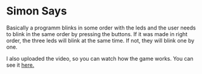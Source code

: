 # Simon Says

Basically a programm blinks in some order with the leds and the user needs to blink in the same order by pressing the buttons. If it was made in right order, the three leds will blink
at the same time. If not, they will blink one by one. 

I also uploaded the video, so you can watch how the game works. You can see it <a href="https://www.youtube.com/watch?v=QMQL1bCiXjM&ab_channel=%D0%90%D0%B7%D0%B0%D0%BC%D0%B0%D1%82%D0%94%D0%B5%D1%80%D0%BC%D0%B0%D0%BD%D0%BE%D0%B2"> here. </a>

